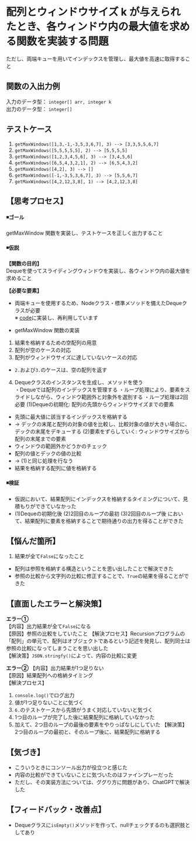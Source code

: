# 配列とウィンドウサイズ k が与えられたとき、各ウィンドウ内の最大値を求める関数を実装する問題
ただし、両端キューを用いてインデックスを管理し、最大値を高速に取得すること


## 関数の入出力例
入力のデータ型： `integer[] arr, integer k`  
出力のデータ型： `integer[]`  


## テストケース
1. `getMaxWindows([1,3,-1,-3,5,3,6,7], 3) --> [3,3,5,5,6,7]`  
2. `getMaxWindows([5,5,5,5,5], 2) --> [5,5,5,5]`  
3. `getMaxWindows([1,2,3,4,5,6], 3) --> [3,4,5,6]`  
4. `getMaxWindows([6,5,4,3,2,1], 2) --> [6,5,4,3,2]`  
5. `getMaxWindows([4,2], 3) --> []`  
6. `getMaxWindows([-1,-3,5,3,6,7], 3) --> [5,5,6,7]`  
7. `getMaxWindows([4,2,12,3,8], 1) --> [4,2,12,3,8]`  


## 【思考プロセス】
#### ◾️ゴール  
getMaxWindow 関数を実装し、テストケースを正しく出力すること  

#### ◾️仮説  
**【関数の目的】**  
Dequeを使ってスライディングウィンドウを実装し、各ウィンドウ内の最大値を求めること  

**【必要な要素】**  
- 両端キューを使用するため、Nodeクラス・標準メソッドを備えたDequeクラスが必要  
※ [code](../../../Deque/src/js/Deque)に実装し、再利用しています  

- getMaxWindow 関数の実装  
1. 結果を格納するための空配列の用意
2. 配列が空のケースの対応
3. 配列がウィンドウサイズに達していないケースの対応
- `2.`および`3.`のケースは、空の配列を返す
4. Dequeクラスのインスタンスを生成し、メソッドを使う  
・Dequeでは配列のインデックスを管理する
・ループ処理により、要素をスライドしながら、ウィンドウ範囲外と対象外を選別する
・ループ処理は2回必要
(1)Dequeの初期化: 配列の先頭からウィンドウサイズまでの要素  
- 先頭に最大値に該当するインデックスを格納する
- → デックの末尾と配列の対象の値を比較し、比較対象の値が大きい場合に、デックの末尾をデキューする
(2)要素をずらしていく: ウィンドウサイズから配列の末尾までの要素  
- ウィンドウの範囲外かどうかのチェック
- 配列の値とデックの値の比較
- → (1)と同じ処理を行なう
- 結果を格納する配列に値を格納する


#### ◾️検証  
- 仮説において、結果配列にインデックスを格納するタイミングについて、見積もりができていなかった
- (1)Dequeの初期化後 (2)2回目のループの最初 (3)2回目のループ後 において、結果配列に要素を格納することで期待通りの出力を得ることができた

## 【悩んだ箇所】
1. 結果が全て`False`になったこと
- 配列は参照を格納する構造ということを思い出したことで解決できた
- 参照の比較から文字列の比較に修正することで、`True`の結果を得ることができた 


## 【直面したエラーと解決策】  
**エラー①**  
【内容】出力結果が全て`False`になる  
【原因】参照の比較をしていたこと
【解決プロセス】Recursionプログラムの「配列」の単元で、配列はオブジェクトであるという記述を発見し、配列同士は参照の比較になってしまうことを思い出した  
【解決策】`JSON.stringfy()`によって、内容の比較に変更

**エラー②**
【内容】出力結果が1つ足りない  
【原因】結果配列への格納タイミング  
【解決プロセス】  
1. `console.log()`でログ出力
2. 値が1つ足りないことに気づく
3. `6.`のテストケースから先頭がうまく対応していないと気づく
4. 1つ目のループが完了した後に結果配列に格納していなかった
5. 加えて、2つ目のループの最後の要素をやりっぱなしにしていた
【解決策】2つ目のループの最初と、そのループ後に、結果配列に格納する  

## 【気づき】
- こういうときにコンソール出力が役立つと感じた
- 内容の比較ができていないことに気づいたのはファインプレーだった
- ただし、その実装方法については、ググり方に問題があり、ChatGPTで解決した

## 【フィードバック・改善点】
- Dequeクラスに`isEmpty()`メソッドを作って、nullチェックするのも選択肢としてあり